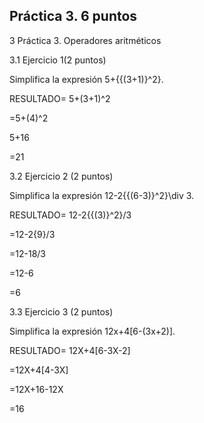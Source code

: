 ## Práctica 3. 6 puntos
3 Práctica 3. Operadores aritméticos

3.1 Ejercicio 1(2 puntos)

Simplifica la expresión 5+{{(3+1)}^2}.

RESULTADO= 5+(3+1)^2  


=5+(4)^2


5+16


=21


3.2 Ejercicio 2 (2 puntos)

Simplifica la expresión 12-2{{(6-3)}^2}\div 3.

RESULTADO=  12-2{{(3)}^2}/3


=12-2{9}/3


=12-18/3


=12-6


=6


3.3 Ejercicio 3 (2 puntos)

Simplifica la expresión 12x+4[6-(3x+2)].

RESULTADO=  12X+4[6-3X-2]

=12X+4[4-3X]

=12X+16-12X

=16


